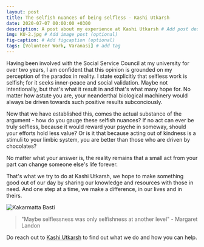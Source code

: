 ```yaml
---
layout: post
title: The selfish nuances of being selfless - Kashi Utkarsh
date: 2020-07-07 00:00:00 +0300
description: A post about my experience at Kashi Utkarsh # Add post description (optional)
img: KU-2.jpg # Add image post (optional)
fig-caption: # Add figcaption (optional)
tags: [Volunteer Work, Varanasi] # add tag
---
```


Having been involved with the Social Service Council at my university for over two years, I am confident that this opinion is grounded on my perception of the paradox in reality. I state explicitly that selfless work is selfish; for it seeks inner-peace and social validation. Maybe not intentionally, but that's what it result in and that's what many hope for. No matter how astute you are, your neanderthal biological machinery would always be driven towards such positive results subconciously. 

Now that we have established this, comes the actual substance of the argument  - how do you gauge these selfish nuances? If no act can ever be truly selfless, because it would reward your psyche in someway, should your efforts hold less value? Or is it that because acting out of kindness is a stimuli to your limbic system, you are better than those who are driven by chocolates? 

No matter what your answer is, the reality remains that a small act from your part can change someone else's life forever. 

That's what we try to do at Kashi Utkarsh, we hope to make something good out of our day by sharing our knowledge and resources with those in need. And one step at a time, we make a difference, in our lives and in theirs. 


![Kakarmatta Basti]({{site.baseurl}}/assets/img/KU.jpg)


>"Maybe selflessness was only selfishness at another level" - Margaret Landon

Do reach out to [Kashi Utkarsh](http://kashiutkarsh.com/) to find out what we do and how you can help.
